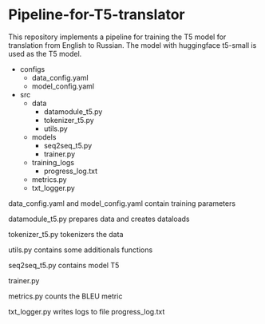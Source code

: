 # Pipeline-for-T5-translator
This repository implements a pipeline for training the T5 model for translation from English to Russian. The model with huggingface t5-small is used as the T5 model.

- configs
  - data_config.yaml
  - model_config.yaml
- src
  - data
    - datamodule_t5.py
    - tokenizer_t5.py
    - utils.py
  - models
     - seq2seq_t5.py
     - trainer.py
  - training_logs
    - progress_log.txt
  - metrics.py
  - txt_logger.py

data_config.yaml and model_config.yaml contain training parameters

datamodule_t5.py prepares data and creates dataloads

tokenizer_t5.py tokenizers the data

utils.py contains some additionals functions

seq2seq_t5.py contains model T5

trainer.py 

metrics.py counts the BLEU metric

txt_logger.py writes logs to file progress_log.txt
